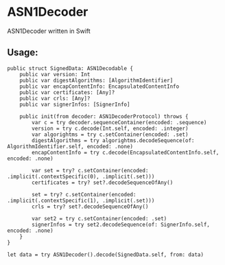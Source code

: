 # ASN1Decoder

ASN1Decoder written in Swift

## Usage:

    public struct SignedData: ASN1Decodable {
        public var version: Int
        public var digestAlgorithms: [AlgorithmIdentifier]
        public var encapContentInfo: EncapsulatedContentInfo
        public var certificates: [Any]?
        public var crls: [Any]?
        public var signerInfos: [SignerInfo]

        public init(from decoder: ASN1DecoderProtocol) throws {
            var c = try decoder.sequenceContainer(encoded: .sequence)
            version = try c.decode(Int.self, encoded: .integer)
            var algorightms = try c.setContainer(encoded: .set)
            digestAlgorithms = try algorightms.decodeSequence(of: AlgorithmIdentifier.self, encoded: .none)
            encapContentInfo = try c.decode(EncapsulatedContentInfo.self, encoded: .none)
            
            var set = try? c.setContainer(encoded: .implicit(.contextSpecific(0), .implicit(.set)))
            certificates = try? set?.decodeSequenceOfAny()
            
            set = try? c.setContainer(encoded: .implicit(.contextSpecific(1), .implicit(.set)))
            crls = try? set?.decodeSequenceOfAny()
            
            var set2 = try c.setContainer(encoded: .set)
            signerInfos = try set2.decodeSequence(of: SignerInfo.self, encoded: .none)
        }
    }

    let data = try ASN1Decoder().decode(SignedData.self, from: data)

